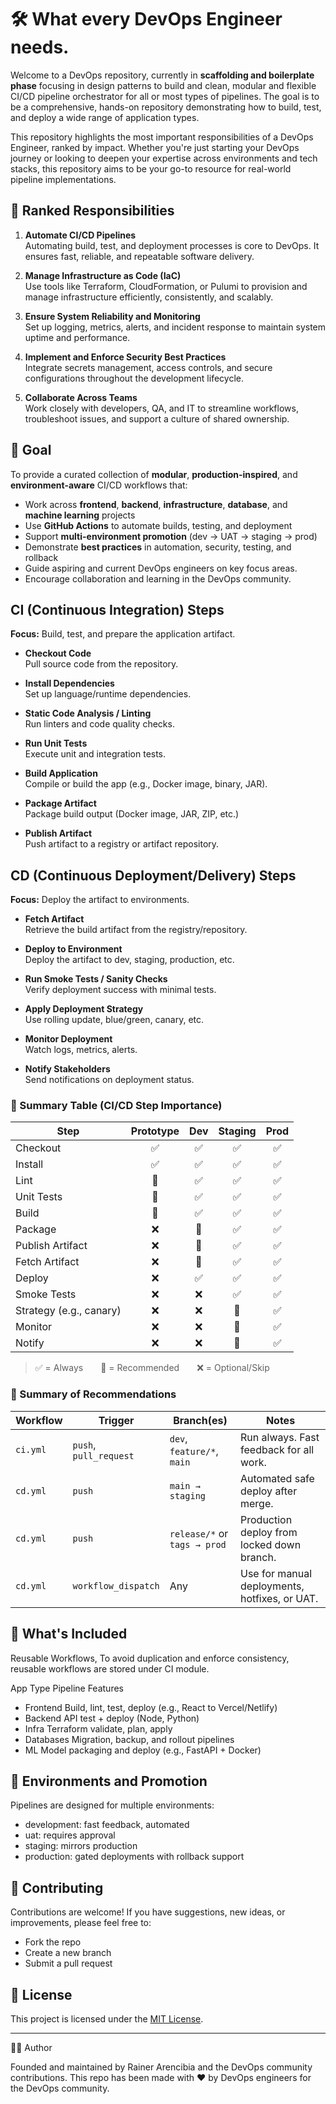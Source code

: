 # 🛠️ What every DevOps Engineer needs.

Welcome to a DevOps repository, currently in **scaffolding and boilerplate phase** focusing in design patterns to build and clean, modular and flexible CI/CD pipeline orchestrator for all or most types of pipelines. The goal is to be a comprehensive, hands-on repository demonstrating how to build, test, and deploy a wide range of application types.

This repository highlights the most important responsibilities of a DevOps Engineer, ranked by impact. Whether you're just starting your DevOps journey or looking to deepen your expertise across environments and tech stacks, this repository aims to be your go-to resource for real-world pipeline implementations.

## 📌 Ranked Responsibilities

1. **Automate CI/CD Pipelines**  
   Automating build, test, and deployment processes is core to DevOps. It ensures fast, reliable, and repeatable software delivery.

2. **Manage Infrastructure as Code (IaC)**  
   Use tools like Terraform, CloudFormation, or Pulumi to provision and manage infrastructure efficiently, consistently, and scalably.

3. **Ensure System Reliability and Monitoring**  
   Set up logging, metrics, alerts, and incident response to maintain system uptime and performance.

4. **Implement and Enforce Security Best Practices**  
   Integrate secrets management, access controls, and secure configurations throughout the development lifecycle.

5. **Collaborate Across Teams**  
   Work closely with developers, QA, and IT to streamline workflows, troubleshoot issues, and support a culture of shared ownership.


## 🎯 Goal

To provide a curated collection of **modular**, **production-inspired**, and **environment-aware** CI/CD workflows that:
- Work across **frontend**, **backend**, **infrastructure**, **database**, and **machine learning** projects
- Use **GitHub Actions** to automate builds, testing, and deployment
- Support **multi-environment promotion** (dev → UAT → staging → prod)
- Demonstrate **best practices** in automation, security, testing, and rollback
- Guide aspiring and current DevOps engineers on key focus areas.
- Encourage collaboration and learning in the DevOps community.

## CI (Continuous Integration) Steps

**Focus:** Build, test, and prepare the application artifact.

- **Checkout Code**  
  Pull source code from the repository.

- **Install Dependencies**  
  Set up language/runtime dependencies.

- **Static Code Analysis / Linting**  
  Run linters and code quality checks.

- **Run Unit Tests**  
  Execute unit and integration tests.

- **Build Application**  
  Compile or build the app (e.g., Docker image, binary, JAR).

- **Package Artifact**  
  Package build output (Docker image, JAR, ZIP, etc.)

- **Publish Artifact**  
  Push artifact to a registry or artifact repository.

## CD (Continuous Deployment/Delivery) Steps

**Focus:** Deploy the artifact to environments.

- **Fetch Artifact**  
  Retrieve the build artifact from the registry/repository.

- **Deploy to Environment**  
  Deploy the artifact to dev, staging, production, etc.

- **Run Smoke Tests / Sanity Checks**  
  Verify deployment success with minimal tests.

- **Apply Deployment Strategy**  
  Use rolling update, blue/green, canary, etc.

- **Monitor Deployment**  
  Watch logs, metrics, alerts.

- **Notify Stakeholders**  
  Send notifications on deployment status.


### 🧠 Summary Table (CI/CD Step Importance)

| Step                   | Prototype | Dev | Staging | Prod |
|------------------------|:---------:|:---:|:-------:|:----:|
| Checkout               | ✅        | ✅  | ✅      | ✅   |
| Install                | ✅        | ✅  | ✅      | ✅   |
| Lint                   | 🔁        | ✅  | ✅      | ✅   |
| Unit Tests             | 🔁        | ✅  | ✅      | ✅   |
| Build                  | 🔁        | ✅  | ✅      | ✅   |
| Package                | ❌        | 🔁  | ✅      | ✅   |
| Publish Artifact       | ❌        | 🔁  | ✅      | ✅   |
| Fetch Artifact         | ❌        | 🔁  | ✅      | ✅   |
| Deploy                 | ❌        | ✅  | ✅      | ✅   |
| Smoke Tests            | ❌        | ❌  | ✅      | ✅   |
| Strategy (e.g., canary)| ❌        | ❌  | 🔁      | ✅   |
| Monitor                | ❌        | ❌  | 🔁      | ✅   |
| Notify                 | ❌        | ❌  | 🔁      | ✅   |

> ✅ = Always  🔁 = Recommended  ❌ = Optional/Skip

### 🔁 Summary of Recommendations

| Workflow | Trigger           | Branch(es)                  | Notes                                          |
|----------|-------------------|-----------------------------|------------------------------------------------|
| `ci.yml` | `push`, `pull_request` | `dev`, `feature/*`, `main`     | Run always. Fast feedback for all work.        |
| `cd.yml` | `push`            | `main → staging`            | Automated safe deploy after merge.             |
| `cd.yml` | `push`            | `release/*` or `tags → prod` | Production deploy from locked down branch.     |
| `cd.yml` | `workflow_dispatch` | Any                        | Use for manual deployments, hotfixes, or UAT.  |


## 🔧 What's Included

Reusable Workflows, To avoid duplication and enforce consistency, reusable workflows are stored under CI module.

App Type	      Pipeline Features
- Frontend	      Build, lint, test, deploy (e.g., React to Vercel/Netlify)
- Backend	      API test + deploy (Node, Python)
- Infra	          Terraform validate, plan, apply
- Databases	      Migration, backup, and rollout pipelines
- ML	          Model packaging and deploy (e.g., FastAPI + Docker)

## 🔁 Environments and Promotion

Pipelines are designed for multiple environments:

- development: fast feedback, automated
- uat: requires approval
- staging: mirrors production
- production: gated deployments with rollback support

## 🤝 Contributing

Contributions are welcome! If you have suggestions, new ideas, or improvements, please feel free to:
- Fork the repo
- Create a new branch
- Submit a pull request

## 📄 License

This project is licensed under the [MIT License](LICENSE).

---

👨‍💻 Author

Founded and maintained by Rainer Arencibia and the DevOps community contributions. 
This repo has been made with ❤️ by DevOps engineers for the DevOps community.
